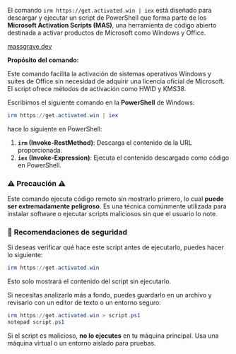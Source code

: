 El comando `irm https://get.activated.win | iex` está diseñado para descargar y ejecutar un script de PowerShell que forma parte de los **Microsoft Activation Scripts (MAS)**, una herramienta de código abierto destinada a activar productos de Microsoft como Windows y Office.

[massgrave.dev](https://massgrave.dev/?utm_source=chatgpt.com)

**Propósito del comando:**

Este comando facilita la activación de sistemas operativos Windows y suites de Office sin necesidad de adquirir una licencia oficial de Microsoft. El script ofrece métodos de activación como HWID y KMS38.

Escribimos el siguiente comando en la **PowerShell** de Windows:

```powershell
irm https://get.activated.win | iex
```

hace lo siguiente en PowerShell:

1. **`irm` (Invoke-RestMethod)**: Descarga el contenido de la URL proporcionada.
2. **`iex` (Invoke-Expression)**: Ejecuta el contenido descargado como código en PowerShell.

### ⚠️ **Precaución** ⚠️

Este comando ejecuta código remoto sin mostrarlo primero, lo cual **puede ser extremadamente peligroso**. Es una técnica comúnmente utilizada para instalar software o ejecutar scripts maliciosos sin que el usuario lo note.

### 🚀 **Recomendaciones de seguridad**

Si deseas verificar qué hace este script antes de ejecutarlo, puedes hacer lo siguiente:

```powershell
irm https://get.activated.win
```

Esto solo mostrará el contenido del script sin ejecutarlo.

Si necesitas analizarlo más a fondo, puedes guardarlo en un archivo y revisarlo con un editor de texto o un entorno seguro:

```powershell
irm https://get.activated.win > script.ps1
notepad script.ps1
```

Si el script es malicioso, **no lo ejecutes** en tu máquina principal. Usa una máquina virtual o un entorno aislado para pruebas.

